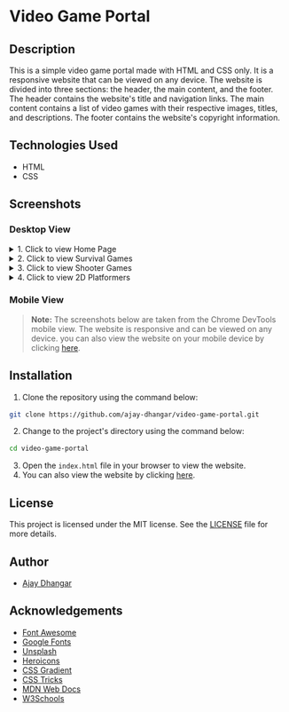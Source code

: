 # Video Game Portal

## Description

This is a simple video game portal made with HTML and CSS only. It is a responsive website that can be viewed on any device. The website is divided into three sections: the header, the main content, and the footer. The header contains the website's title and navigation links. The main content contains a list of video games with their respective images, titles, and descriptions. The footer contains the website's copyright information.

## Technologies Used

- HTML
- CSS

## Screenshots

### Desktop View

<details>
    <summary>1. Click to view Home Page</summary>    
    <img src="./screenshots/desktop-view.png" alt="Desktop View" width="100%" />    
</details>

<details>
    <summary>2. Click to view Survival Games</summary>
    <img src="./screenshots/desktop-view-survival-games.png" alt="Survival Games" width="100%" />
</details>

<details>
    <summary>3. Click to view Shooter Games</summary>
    <img src="./screenshots/desktop-view-shooter-games.png" alt="Shooter Games" width="100%" />
</details>

<details>
    <summary>4. Click to view 2D Platformers</summary>
    <img src="./screenshots/desktop-view-2d-platformers.png" alt="3D Platformers" width="100%" />
</details>

### Mobile View

> **Note:** The screenshots below are taken from the Chrome DevTools mobile view. The website is responsive and can be viewed on any device. you can also view the website on your mobile device by clicking [here](https://ajay-dhangar.github.io/video-game-portal).
>

## Installation

1. Clone the repository using the command below:

```bash
git clone https://github.com/ajay-dhangar/video-game-portal.git
```

2. Change to the project's directory using the command below:

```bash
cd video-game-portal
```

3. Open the `index.html` file in your browser to view the website.
4. You can also view the website by clicking [here](https://ajay-dhangar.github.io/video-game-portal).

## License

This project is licensed under the MIT license. See the [LICENSE](./LICENSE) file for more details.

## Author

- [Ajay Dhangar](https://ajay-dhangar.github.io/)

## Acknowledgements

- [Font Awesome](https://fontawesome.com/)
- [Google Fonts](https://fonts.google.com/)
- [Unsplash](https://unsplash.com/)
- [Heroicons](https://heroicons.com/)
- [CSS Gradient](https://cssgradient.io/)
- [CSS Tricks](https://css-tricks.com/)
- [MDN Web Docs](https://developer.mozilla.org/)
- [W3Schools](https://www.w3schools.com/)